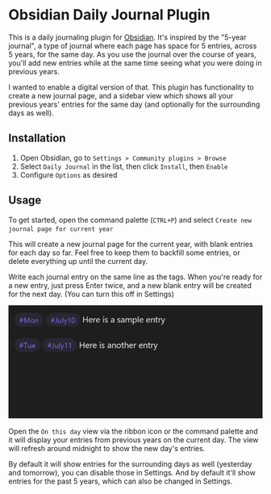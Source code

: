 # Obsidian Daily Journal Plugin

This is a daily journaling plugin for [Obsidian](https://obsidian.md). It's inspired by the "5-year journal", a type of journal where each page has space for 5 entries, across 5 years, for the same day. As you use the journal over the course of years, you'll add new entries while at the same time seeing what you were doing in previous years.

I wanted to enable a digital version of that. This plugin has functionality to create a new journal page, and a sidebar view which shows all your previous years' entries for the same day (and optionally for the surrounding days as well).

## Installation

1. Open Obsidian, go to `Settings > Community plugins > Browse`
2. Select `Daily Journal` in the list, then click `Install`, then `Enable`
3. Configure `Options` as desired

## Usage

To get started, open the command palette (`CTRL+P`) and select `Create new journal page for current year`

This will create a new journal page for the current year, with blank entries for each day so far. Feel free to keep them to backfill some entries, or delete everything up until the current day.

Write each journal entry on the same line as the tags. When you're ready for a new entry, just press Enter twice, and a new blank entry will be created for the next day. (You can turn this off in Settings)

![Alt text](Obsidian_2023-07-10_00-28-09.gif)

Open the `On this day` view via the ribbon icon or the command palette and it will display your entries from previous years on the current day. The view will refresh around midnight to show the new day's entries.

By default it will show entries for the surrounding days as well (yesterday and tomorrow), you can disable those in Settings. And by default it'll show entries for the past 5 years, which can also be changed in Settings.
